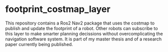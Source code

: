 # footprint_costmap_layer
This repository contains a Ros2 Nav2 package that uses the costmap to publish and update the footprint of a robot. Other robots can subscribe to this layer to make smarter planning decissions without overcomplicating the navigation software system. It is part of my master thesis and of a research paper currently being published.
